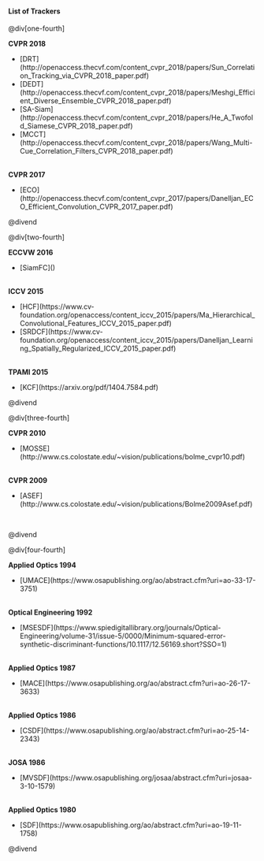 #### List of Trackers

@div[one-fourth]

<b>CVPR 2018</b><br>
<ul>
  <li>[DRT](http://openaccess.thecvf.com/content_cvpr_2018/papers/Sun_Correlation_Tracking_via_CVPR_2018_paper.pdf)</li>
  <li>[DEDT](http://openaccess.thecvf.com/content_cvpr_2018/papers/Meshgi_Efficient_Diverse_Ensemble_CVPR_2018_paper.pdf)</li>
  <li>[SA-Siam](http://openaccess.thecvf.com/content_cvpr_2018/papers/He_A_Twofold_Siamese_CVPR_2018_paper.pdf)</li>
  <li>[MCCT](http://openaccess.thecvf.com/content_cvpr_2018/papers/Wang_Multi-Cue_Correlation_Filters_CVPR_2018_paper.pdf)</li>
</ul>
<br>
<b>CVPR 2017</b><br>
<ul>
  <li>[ECO](http://openaccess.thecvf.com/content_cvpr_2017/papers/Danelljan_ECO_Efficient_Convolution_CVPR_2017_paper.pdf)</li>
</ul>

@divend

@div[two-fourth]

<b>ECCVW 2016</b><br>
<ul>
  <li>[SiamFC]()</li>
</ul>
<br>
<b>ICCV 2015</b><br>
<ul>
  <li>[HCF](https://www.cv-foundation.org/openaccess/content_iccv_2015/papers/Ma_Hierarchical_Convolutional_Features_ICCV_2015_paper.pdf)</li>
  <li>[SRDCF](https://www.cv-foundation.org/openaccess/content_iccv_2015/papers/Danelljan_Learning_Spatially_Regularized_ICCV_2015_paper.pdf)</li>
</ul>
<br>
<b>TPAMI 2015</b><br>
<ul>
  <li>[KCF](https://arxiv.org/pdf/1404.7584.pdf)</li>
</ul>

@divend

@div[three-fourth]

<b>CVPR 2010</b><br>
<ul>
  <li>[MOSSE](http://www.cs.colostate.edu/~vision/publications/bolme_cvpr10.pdf)</li>
</ul>
<br>
<b>CVPR 2009</b><br>
<ul>
  <li>[ASEF](http://www.cs.colostate.edu/~vision/publications/Bolme2009Asef.pdf)</li>
</ul>
<br>

@divend

@div[four-fourth]

<b>Applied Optics 1994</b><br>
<ul>
  <li>[UMACE](https://www.osapublishing.org/ao/abstract.cfm?uri=ao-33-17-3751)</li>
</ul>
<br>
<b>Optical Engineering 1992</b><br>
<ul>
  <li>[MSESDF](https://www.spiedigitallibrary.org/journals/Optical-Engineering/volume-31/issue-5/0000/Minimum-squared-error-synthetic-discriminant-functions/10.1117/12.56169.short?SSO=1)</li>
</ul>
<br>
<b>Applied Optics 1987</b><br>
<ul>
  <li>[MACE](https://www.osapublishing.org/ao/abstract.cfm?uri=ao-26-17-3633)</li>
</ul>
<br>
<b>Applied Optics 1986</b><br>
<ul>
  <li>[CSDF](https://www.osapublishing.org/ao/abstract.cfm?uri=ao-25-14-2343)</li>
</ul>
<br>
<b>JOSA 1986</b><br>
<ul>
  <li>[MVSDF](https://www.osapublishing.org/josaa/abstract.cfm?uri=josaa-3-10-1579)</li>
</ul>
<br>
<b>Applied Optics 1980</b><br>
<ul>
  <li>[SDF](https://www.osapublishing.org/ao/abstract.cfm?uri=ao-19-11-1758)</li>
</ul>

@divend